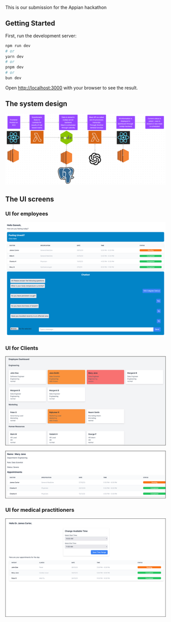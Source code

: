 This is our submission for the Appian hackathon

## Getting Started

First, run the development server:

```bash
npm run dev
# or
yarn dev
# or
pnpm dev
# or
bun dev
```

Open [http://localhost:3000](http://localhost:3000) with your browser to see the result.

## The system design

![Alt text](image.png)

## The UI screens

### UI for employees

![Alt text](image-1.png)

### UI for Clients

![Alt text](image-3.png)

![Alt text](image-4.png)

### UI for medical practitioners

![Alt text](image-2.png)
